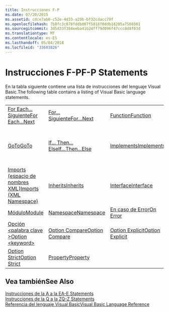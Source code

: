 ```yaml
---
title: Instrucciones F-P
ms.date: 07/20/2015
ms.assetid: cdce7ab0-c52e-4d33-a29b-bf32cdacc79f
ms.openlocfilehash: 7b8fc3c078fddb007f5818f0ddb18205a7566501
ms.sourcegitcommit: 3d5d33f384eeba41b2dff79d096f47ccc8d8f03d
ms.translationtype: MT
ms.contentlocale: es-ES
ms.lasthandoff: 05/04/2018
ms.locfileid: "33603826"
---
```

# <a name="f-p-statements"></a><span data-ttu-id="ac2fa-102">Instrucciones F-P</span><span class="sxs-lookup"><span data-stu-id="ac2fa-102">F-P Statements</span></span>
<span data-ttu-id="ac2fa-103">En la tabla siguiente contiene una lista de instrucciones del lenguaje Visual Basic.</span><span class="sxs-lookup"><span data-stu-id="ac2fa-103">The following table contains a listing of Visual Basic language statements.</span></span>  
  
|||||  
|---|---|---|---|  
|[<span data-ttu-id="ac2fa-104">For Each... Siguiente</span><span class="sxs-lookup"><span data-stu-id="ac2fa-104">For Each...Next</span></span>](../../../visual-basic/language-reference/statements/for-each-next-statement.md)|[<span data-ttu-id="ac2fa-105">For... Siguiente</span><span class="sxs-lookup"><span data-stu-id="ac2fa-105">For...Next</span></span>](../../../visual-basic/language-reference/statements/for-next-statement.md)|[<span data-ttu-id="ac2fa-106">Function</span><span class="sxs-lookup"><span data-stu-id="ac2fa-106">Function</span></span>](../../../visual-basic/language-reference/statements/function-statement.md)|[<span data-ttu-id="ac2fa-107">Get</span><span class="sxs-lookup"><span data-stu-id="ac2fa-107">Get</span></span>](../../../visual-basic/language-reference/statements/get-statement.md)|  
|[<span data-ttu-id="ac2fa-108">GoTo</span><span class="sxs-lookup"><span data-stu-id="ac2fa-108">GoTo</span></span>](../../../visual-basic/language-reference/statements/goto-statement.md)|[<span data-ttu-id="ac2fa-109">If... Then... Else</span><span class="sxs-lookup"><span data-stu-id="ac2fa-109">If...Then...Else</span></span>](../../../visual-basic/language-reference/statements/if-then-else-statement.md)|[<span data-ttu-id="ac2fa-110">Implements</span><span class="sxs-lookup"><span data-stu-id="ac2fa-110">Implements</span></span>](../../../visual-basic/language-reference/statements/implements-statement.md)|[<span data-ttu-id="ac2fa-111">Imports (espacio de nombres y tipo .NET)</span><span class="sxs-lookup"><span data-stu-id="ac2fa-111">Imports (.NET Namespace and Type)</span></span>](../../../visual-basic/language-reference/statements/imports-statement-net-namespace-and-type.md)|  
|[<span data-ttu-id="ac2fa-112">Imports (espacio de nombres XML)</span><span class="sxs-lookup"><span data-stu-id="ac2fa-112">Imports (XML Namespace)</span></span>](../../../visual-basic/language-reference/statements/imports-statement-xml-namespace.md)|[<span data-ttu-id="ac2fa-113">Inherits</span><span class="sxs-lookup"><span data-stu-id="ac2fa-113">Inherits</span></span>](../../../visual-basic/language-reference/statements/inherits-statement.md)|[<span data-ttu-id="ac2fa-114">Interface</span><span class="sxs-lookup"><span data-stu-id="ac2fa-114">Interface</span></span>](../../../visual-basic/language-reference/statements/interface-statement.md)|[<span data-ttu-id="ac2fa-115">Mid</span><span class="sxs-lookup"><span data-stu-id="ac2fa-115">Mid</span></span>](../../../visual-basic/language-reference/statements/mid-statement.md)|  
|[<span data-ttu-id="ac2fa-116">Módulo</span><span class="sxs-lookup"><span data-stu-id="ac2fa-116">Module</span></span>](../../../visual-basic/language-reference/statements/module-statement.md)|[<span data-ttu-id="ac2fa-117">Namespace</span><span class="sxs-lookup"><span data-stu-id="ac2fa-117">Namespace</span></span>](../../../visual-basic/language-reference/statements/namespace-statement.md)|[<span data-ttu-id="ac2fa-118">En caso de Error</span><span class="sxs-lookup"><span data-stu-id="ac2fa-118">On Error</span></span>](../../../visual-basic/language-reference/statements/on-error-statement.md)|[<span data-ttu-id="ac2fa-119">Operator</span><span class="sxs-lookup"><span data-stu-id="ac2fa-119">Operator</span></span>](../../../visual-basic/language-reference/statements/operator-statement.md)|  
|[<span data-ttu-id="ac2fa-120">Opción \<palabra clave ></span><span class="sxs-lookup"><span data-stu-id="ac2fa-120">Option \<keyword></span></span>](../../../visual-basic/language-reference/statements/option-keyword-statement.md)|[<span data-ttu-id="ac2fa-121">Option Compare</span><span class="sxs-lookup"><span data-stu-id="ac2fa-121">Option Compare</span></span>](../../../visual-basic/language-reference/statements/option-compare-statement.md)|[<span data-ttu-id="ac2fa-122">Option Explicit</span><span class="sxs-lookup"><span data-stu-id="ac2fa-122">Option Explicit</span></span>](../../../visual-basic/language-reference/statements/option-explicit-statement.md)|[<span data-ttu-id="ac2fa-123">Option Infer</span><span class="sxs-lookup"><span data-stu-id="ac2fa-123">Option Infer</span></span>](../../../visual-basic/language-reference/statements/option-infer-statement.md)|  
|[<span data-ttu-id="ac2fa-124">Option Strict</span><span class="sxs-lookup"><span data-stu-id="ac2fa-124">Option Strict</span></span>](../../../visual-basic/language-reference/statements/option-strict-statement.md)|[<span data-ttu-id="ac2fa-125">Property</span><span class="sxs-lookup"><span data-stu-id="ac2fa-125">Property</span></span>](../../../visual-basic/language-reference/statements/property-statement.md)|||  
  
## <a name="see-also"></a><span data-ttu-id="ac2fa-126">Vea también</span><span class="sxs-lookup"><span data-stu-id="ac2fa-126">See Also</span></span>  
 [<span data-ttu-id="ac2fa-127">Instrucciones de la A a la E</span><span class="sxs-lookup"><span data-stu-id="ac2fa-127">A-E Statements</span></span>](../../../visual-basic/language-reference/statements/a-e-statements.md)  
 [<span data-ttu-id="ac2fa-128">Instrucciones de la Q a la Z</span><span class="sxs-lookup"><span data-stu-id="ac2fa-128">Q-Z Statements</span></span>](../../../visual-basic/language-reference/statements/q-z-statements.md)  
 [<span data-ttu-id="ac2fa-129">Referencia del lenguaje Visual Basic</span><span class="sxs-lookup"><span data-stu-id="ac2fa-129">Visual Basic Language Reference</span></span>](../../../visual-basic/language-reference/index.md)
